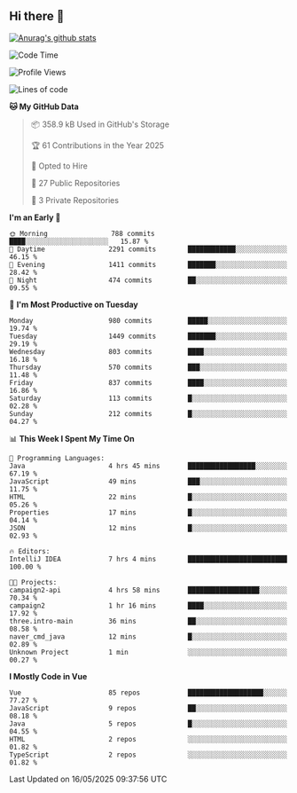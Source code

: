 ## Hi there 👋

[![Anurag's github stats](https://github-readme-stats.vercel.app/api?username=Songwonseok)](https://github.com/anuraghazra/github-readme-stats)



<!--START_SECTION:waka-->
![Code Time](http://img.shields.io/badge/Code%20Time-3%2C443%20hrs%2046%20mins-blue)

![Profile Views](http://img.shields.io/badge/Profile%20Views-0-blue)

![Lines of code](https://img.shields.io/badge/From%20Hello%20World%20I%27ve%20Written-34.8%20million%20lines%20of%20code-blue)

**🐱 My GitHub Data** 

> 📦 358.9 kB Used in GitHub's Storage 
 > 
> 🏆 61 Contributions in the Year 2025
 > 
> 💼 Opted to Hire
 > 
> 📜 27 Public Repositories 
 > 
> 🔑 3 Private Repositories 
 > 
**I'm an Early 🐤** 

```text
🌞 Morning                788 commits         ████░░░░░░░░░░░░░░░░░░░░░   15.87 % 
🌆 Daytime                2291 commits        ████████████░░░░░░░░░░░░░   46.15 % 
🌃 Evening                1411 commits        ███████░░░░░░░░░░░░░░░░░░   28.42 % 
🌙 Night                  474 commits         ██░░░░░░░░░░░░░░░░░░░░░░░   09.55 % 
```
📅 **I'm Most Productive on Tuesday** 

```text
Monday                   980 commits         █████░░░░░░░░░░░░░░░░░░░░   19.74 % 
Tuesday                  1449 commits        ███████░░░░░░░░░░░░░░░░░░   29.19 % 
Wednesday                803 commits         ████░░░░░░░░░░░░░░░░░░░░░   16.18 % 
Thursday                 570 commits         ███░░░░░░░░░░░░░░░░░░░░░░   11.48 % 
Friday                   837 commits         ████░░░░░░░░░░░░░░░░░░░░░   16.86 % 
Saturday                 113 commits         █░░░░░░░░░░░░░░░░░░░░░░░░   02.28 % 
Sunday                   212 commits         █░░░░░░░░░░░░░░░░░░░░░░░░   04.27 % 
```


📊 **This Week I Spent My Time On** 

```text
💬 Programming Languages: 
Java                     4 hrs 45 mins       █████████████████░░░░░░░░   67.19 % 
JavaScript               49 mins             ███░░░░░░░░░░░░░░░░░░░░░░   11.75 % 
HTML                     22 mins             █░░░░░░░░░░░░░░░░░░░░░░░░   05.26 % 
Properties               17 mins             █░░░░░░░░░░░░░░░░░░░░░░░░   04.14 % 
JSON                     12 mins             █░░░░░░░░░░░░░░░░░░░░░░░░   02.93 % 

🔥 Editors: 
IntelliJ IDEA            7 hrs 4 mins        █████████████████████████   100.00 % 

🐱‍💻 Projects: 
campaign2-api            4 hrs 58 mins       ██████████████████░░░░░░░   70.34 % 
campaign2                1 hr 16 mins        ████░░░░░░░░░░░░░░░░░░░░░   17.92 % 
three.intro-main         36 mins             ██░░░░░░░░░░░░░░░░░░░░░░░   08.58 % 
naver_cmd_java           12 mins             █░░░░░░░░░░░░░░░░░░░░░░░░   02.89 % 
Unknown Project          1 min               ░░░░░░░░░░░░░░░░░░░░░░░░░   00.27 % 
```

**I Mostly Code in Vue** 

```text
Vue                      85 repos            ███████████████████░░░░░░   77.27 % 
JavaScript               9 repos             ██░░░░░░░░░░░░░░░░░░░░░░░   08.18 % 
Java                     5 repos             █░░░░░░░░░░░░░░░░░░░░░░░░   04.55 % 
HTML                     2 repos             ░░░░░░░░░░░░░░░░░░░░░░░░░   01.82 % 
TypeScript               2 repos             ░░░░░░░░░░░░░░░░░░░░░░░░░   01.82 % 
```




 Last Updated on 16/05/2025 09:37:56 UTC
<!--END_SECTION:waka-->
